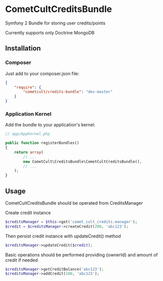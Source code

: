 CometCultCreditsBundle
======================

Symfony 2 Bundle for storing user credits/points

Currently supports only Doctrine MongoDB

Installation
------------

### Composer ###

Just add to your composer.json file:

```json
{
    "require": {
        "cometcult/credits-bundle": "dev-master"
    }
}
```

### Application Kernel ###

Add the bundle to your application's kernel:
```php
// app/AppKernel.php

public function registerBundles()
{
    return array(
        // ...
        new CometCult\CreditsBundle\CometCultCreditsBundle(),
        // ...
    );
}
```

Usage
-----

CometCultCreditsBundle should be operated from CreditsManager

Create credit instance

```php
$creditsManager = $this->get('comet_cult_credits.manager');
$credit = $creditsManager->createCredit(200, 'abc123');
```

Then persist credit instance with updateCredit() method

```php
$creditsManager->updateCredit($credit);
```

Basic operations should be performed providing {ownerId} and amount of credit if needed

```php
$creditsManager->getCreditBalance('abc123');
$creditsManager->addCredit(100, 'abc123');
```
